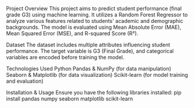 Project Overview
This project aims to predict student performance (final grade G3) using machine learning. It utilizes a Random Forest Regressor to analyze various features related to students' academic and demographic backgrounds. The model is evaluated using Mean Absolute Error (MAE), Mean Squared Error (MSE), and R-squared Score (R²).

Dataset
The dataset includes multiple attributes influencing student performance. The target variable is G3 (Final Grade), and categorical variables are encoded before training the model.

Technologies Used
Python
Pandas & NumPy (for data manipulation)
Seaborn & Matplotlib (for data visualization)
Scikit-learn (for model training and evaluation)

Installation & Usage
Ensure you have the following libraries installed:
pip install pandas numpy seaborn matplotlib scikit-learn
